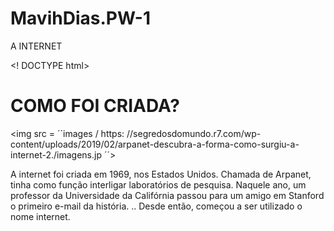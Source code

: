 # MavihDias.PW-1
A INTERNET 

<! DOCTYPE html>
<html>
<head>
<title><b>UM POUCO SOBRE A INTERNE</b></title>
</head>
<body>
  
  <p><h1> COMO FOI CRIADA? </h1></p>
  
<img src = ´´images / https: //segredosdomundo.r7.com/wp-content/uploads/2019/02/arpanet-descubra-a-forma-como-surgiu-a-internet-2./imagens.jp ´´>


<p> A internet foi criada em 1969, nos Estados Unidos. Chamada de Arpanet, tinha como função interligar laboratórios de pesquisa.
  Naquele ano, um professor da Universidade da Califórnia passou para um amigo em Stanford o primeiro e-mail da história. ..
  Desde então, começou a ser utilizado o nome internet. </p>
 
 <p->
  
  
